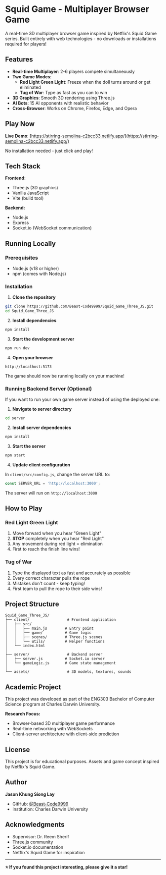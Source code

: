 # Squid Game - Multiplayer Browser Game

A real-time 3D multiplayer browser game inspired by Netflix's Squid Game series. Built entirely with web technologies - no downloads or installations required for players!

## Features

- **Real-time Multiplayer**: 2-6 players compete simultaneously
- **Two Game Modes**:
  - **Red Light Green Light**: Freeze when the doll turns around or get eliminated
  - **Tug of War**: Type as fast as you can to win
- **3D Graphics**: Smooth 3D rendering using Three.js
- **AI Bots**: 15 AI opponents with realistic behavior
- **Cross-Browser**: Works on Chrome, Firefox, Edge, and Opera

## Play Now

**Live Demo**: [https://stirring-semolina-c2bcc33.netlify.app/](https://stirring-semolina-c2bcc33.netlify.app/)

No installation needed - just click and play!

## Tech Stack

**Frontend:**
- Three.js (3D graphics)
- Vanilla JavaScript
- Vite (build tool)

**Backend:**
- Node.js
- Express
- Socket.io (WebSocket communication)

## Running Locally

### Prerequisites

- Node.js (v18 or higher)
- npm (comes with Node.js)

### Installation

1. **Clone the repository**
```bash
git clone https://github.com/Beast-Code9999/Squid_Game_Three_JS.git
cd Squid_Game_Three_JS
```

2. **Install dependencies**
```bash
npm install
```

3. **Start the development server**
```bash
npm run dev
```

4. **Open your browser**
```
http://localhost:5173
```

The game should now be running locally on your machine!

### Running Backend Server (Optional)

If you want to run your own game server instead of using the deployed one:

1. **Navigate to server directory**
```bash
cd server
```

2. **Install server dependencies**
```bash
npm install
```

3. **Start the server**
```bash
npm start
```

4. **Update client configuration**

In `client/src/config.js`, change the server URL to:
```javascript
const SERVER_URL = 'http://localhost:3000';
```

The server will run on `http://localhost:3000`

## How to Play

### Red Light Green Light
1. Move forward when you hear "Green Light"
2. **STOP** completely when you hear "Red Light"
3. Any movement during red light = elimination
4. First to reach the finish line wins!

### Tug of War
1. Type the displayed text as fast and accurately as possible
2. Every correct character pulls the rope
3. Mistakes don't count - keep typing!
4. First team to pull the rope to their side wins!

## Project Structure
```
Squid_Game_Three_JS/
├── client/                 # Frontend application
│   ├── src/
│   │   ├── main.js        # Entry point
│   │   ├── game/          # Game logic
│   │   ├── scenes/        # Three.js scenes
│   │   └── utils/         # Helper functions
│   └── index.html
│
├── server/                 # Backend server
│   ├── server.js          # Socket.io server
│   └── gameLogic.js       # Game state management
│
└── assets/                 # 3D models, textures, sounds
```

## Academic Project

This project was developed as part of the ENG303 Bachelor of Computer Science program at Charles Darwin University.

**Research Focus:**
- Browser-based 3D multiplayer game performance
- Real-time networking with WebSockets
- Client-server architecture with client-side prediction

## License

This project is for educational purposes. Assets and game concept inspired by Netflix's Squid Game.

## Author

**Jason Khung Siong Lay**
- GitHub: [@Beast-Code9999](https://github.com/Beast-Code9999)
- Institution: Charles Darwin University

## Acknowledgments

- Supervisor: Dr. Reem Sherif
- Three.js community
- Socket.io documentation
- Netflix's Squid Game for inspiration

---

**⭐ If you found this project interesting, please give it a star!**